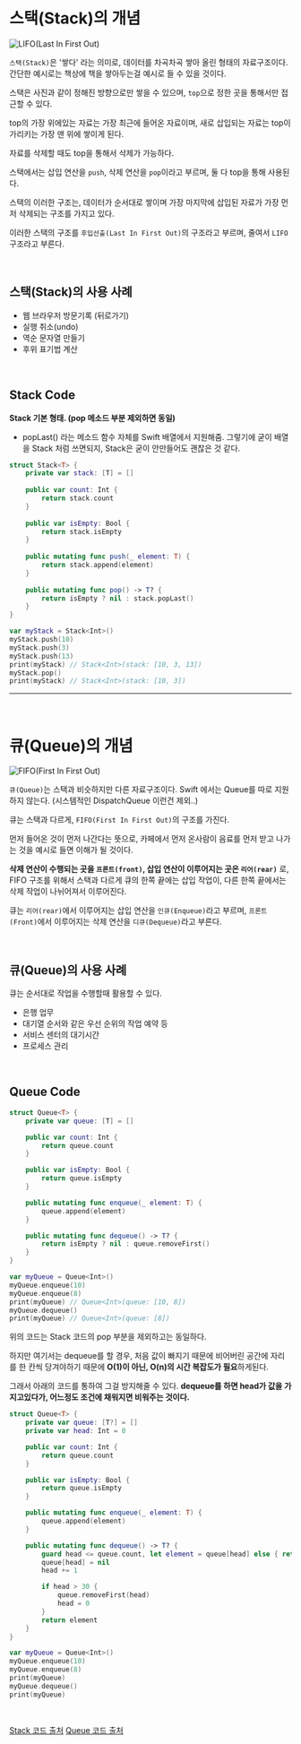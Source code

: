# 스택(Stack)의 개념

![LIFO(Last In First Out)](https://user-images.githubusercontent.com/59376200/127250787-bc69ec8e-573e-4f9c-91ee-39409598da00.png)


`스택(Stack)`은 '쌓다' 라는 의미로, 데이터를 차곡차곡 쌓아 올린 형태의 자료구조이다.
간단한 예시로는 책상에 책을 쌓아두는걸 예시로 들 수 있을 것이다.

스택은 사진과 같이 정해진 방향으로만 쌓을 수 있으며, `top`으로 정한 곳을 통해서만 접근할 수 있다.

top의 가장 위에있는 자료는 가장 최근에 들어온 자료이며, 새로 삽입되는 자료는 top이 가리키는 가장 맨 위에 쌓이게 된다.

자료를 삭제할 때도 top을 통해서 삭제가 가능하다.

스택에서는 삽입 연산을 `push`, 삭제 연산을 `pop`이라고 부르며, 둘 다 top을 통해 사용된다.

스택의 이러한 구조는, 데이터가 순서대로 쌓이며 가장 마지막에 삽입된 자료가 가장 먼저 삭제되는 구조를 가지고 있다.

이러한 스택의 구조를 `후입선출(Last In First Out)`의 구조라고 부르며, 줄여서 `LIFO` 구조라고 부른다. 


<br>

## 스택(Stack)의 사용 사례
- 웹 브라우저 방문기록 (뒤로가기)
- 실행 취소(undo)
- 역순 문자열 만들기
- 후위 표기법 계산

<br>

## Stack Code

**Stack 기본 형태. (pop 메소드 부분 제외하면 동일)**

- popLast() 라는 메소드 함수 자체를 Swift 배열에서 지원해줌. 그렇기에 굳이 배열을 Stack 처럼 쓰면되지, Stack은 굳이 안만들어도 괜찮은 것 같다.

```swift
struct Stack<T> {
    private var stack: [T] = []
    
    public var count: Int {
        return stack.count
    }
    
    public var isEmpty: Bool {
        return stack.isEmpty
    }
    
    public mutating func push(_ element: T) {
        return stack.append(element)
    }
    
    public mutating func pop() -> T? {
        return isEmpty ? nil : stack.popLast()
    }
}

var myStack = Stack<Int>()
myStack.push(10)
myStack.push(3)
myStack.push(13)
print(myStack) // Stack<Int>(stack: [10, 3, 13])
myStack.pop()
print(myStack) // Stack<Int>(stack: [10, 3])
```

---

<br>

# 큐(Queue)의 개념
![FIFO(First In First Out)](https://user-images.githubusercontent.com/59376200/127253000-528edd13-59d3-4cd5-a7c9-8529cc9dae34.png)

`큐(Queue)`는 스택과 비슷하지만 다른 자료구조이다. Swift 에서는 Queue를 따로 지원하지 않는다. (시스템적인 DispatchQueue 이런건 제외..)

큐는 스택과 다르게, `FIFO(First In First Out)`의 구조를 가진다.

먼저 들어온 것이 먼저 나간다는 뜻으로, 카페에서 먼저 온사람이 음료를 먼저 받고 나가는 것을 예시로 들면 이해가 될 것이다.

**삭제 연산이 수행되는 곳을 `프론트(front)`, 삽입 연산이 이루어지는 곳은 `리어(rear)`** 로, FIFO 구조를 위해서 스택과 다르게 큐의 한쪽 끝에는 삽입 작업이, 다른 한쪽 끝에서는 삭제 작업이 나뉘어져서 이루어진다.

큐는 `리어(rear)`에서 이루어지는 삽입 연산을 `인큐(Enqueue)`라고 부르며, `프론트(Front)`에서 이루어지는 삭제 연산을 `디큐(Dequeue)`라고 부른다.

<br>

## 큐(Queue)의 사용 사례

큐는 순서대로 작업을 수행할때 활용할 수 있다.
- 은행 업무
- 대기열 순서와 같은 우선 순위의 작업 예약 등
- 서비스 센터의 대기시간
- 프로세스 관리

<br>

## Queue Code

```swift
struct Queue<T> {
    private var queue: [T] = []

    public var count: Int {
        return queue.count
    }

    public var isEmpty: Bool {
        return queue.isEmpty
    }

    public mutating func enqueue(_ element: T) {
        queue.append(element)
    }

    public mutating func dequeue() -> T? {
        return isEmpty ? nil : queue.removeFirst()
    }
}

var myQueue = Queue<Int>()
myQueue.enqueue(10)
myQueue.enqueue(8)
print(myQueue) // Queue<Int>(queue: [10, 8])
myQueue.dequeue()
print(myQueue) // Queue<Int>(queue: [8])
```

위의 코드는 Stack 코드의 pop 부분을 제외하고는 동일하다.

하지만 여기서는 dequeue를 할 경우, 처음 값이 빠지기 때문에 비어버린 공간에 자리를 한 칸씩 당겨야하기 때문에 **O(1)이 아닌, O(n)의 시간 복잡도가 필요**하게된다.

그래서 아래의 코드를 통하여 그걸 방지해줄 수 있다. **dequeue를 하면 head가 값을 가지고있다가, 어느정도 조건에 채워지면 비워주는 것이다.**

```swift
struct Queue<T> {
    private var queue: [T?] = []
    private var head: Int = 0

    public var count: Int {
        return queue.count
    }

    public var isEmpty: Bool {
        return queue.isEmpty
    }

    public mutating func enqueue(_ element: T) {
        queue.append(element)
    }

    public mutating func dequeue() -> T? {
        guard head <= queue.count, let element = queue[head] else { return nil }  // element : 10
        queue[head] = nil
        head += 1

        if head > 30 {
            queue.removeFirst(head)
            head = 0
        }
        return element
    }
}

var myQueue = Queue<Int>()
myQueue.enqueue(10)
myQueue.enqueue(8)
print(myQueue)
myQueue.dequeue()
print(myQueue)
```

<br>


[Stack 코드 출처](https://babbab2.tistory.com/85?category=908011)
[Queue 코드 출처](https://babbab2.tistory.com/84?category=908011)
